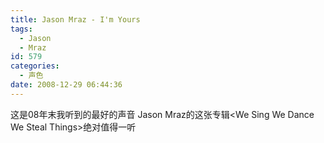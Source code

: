 ```yaml
---
title: Jason Mraz - I'm Yours
tags:
  - Jason
  - Mraz
id: 579
categories:
  - 声色
date: 2008-12-29 06:44:36
---
```


这是08年末我听到的最好的声音
Jason Mraz的这张专辑&lt;We Sing We Dance We Steal Things&gt;绝对值得一听